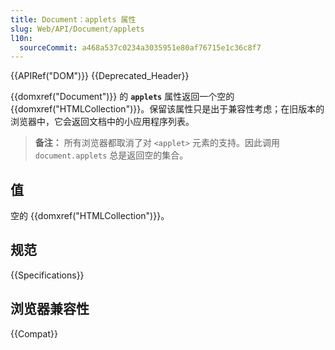 ```yaml
---
title: Document：applets 属性
slug: Web/API/Document/applets
l10n:
  sourceCommit: a468a537c0234a3035951e80af76715e1c36c8f7
---
```


{{APIRef("DOM")}} {{Deprecated_Header}}

{{domxref("Document")}} 的 **`applets`** 属性返回一个空的 {{domxref("HTMLCollection")}}。保留该属性只是出于兼容性考虑；在旧版本的浏览器中，它会返回文档中的小应用程序列表。

> **备注：** 所有浏览器都取消了对 `<applet>` 元素的支持。因此调用 `document.applets` 总是返回空的集合。

## 值

空的 {{domxref("HTMLCollection")}}。

## 规范

{{Specifications}}

## 浏览器兼容性

{{Compat}}
